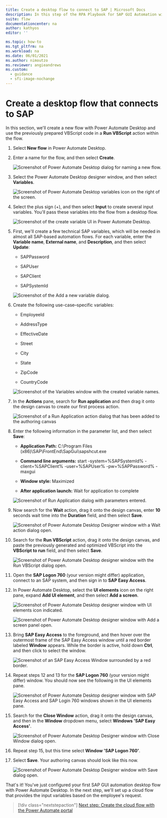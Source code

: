 ```yaml
---
title: Create a desktop flow to connect to SAP | Microsoft Docs
description: In this step of the RPA Playbook for SAP GUI Automation with Power Automate tutorial, we'll create a new flow in Power Automate Desktop and use the previously prepared VBScript code in a Run VBScript action within our process.
suite: flow
documentationcenter: na
author: kathyos
editor: ''

ms.topic: how-to
ms.tgt_pltfrm: na
ms.workload: na
ms.date: 06/01/2021
ms.author: nimoutzo
ms.reviewer: angieandrews
ms.custom:
  - guidance
  - sfi-image-nochange
---
```


# Create a desktop flow that connects to SAP

In this section, we'll create a new flow with Power Automate Desktop and use the previously prepared VBScript code in a **Run VBScript** action within the flow.

1. Select **New flow** in Power Automate Desktop.

2. Enter a name for the flow, and then select **Create**.

   ![Screenshot of Power Automate Desktop dialog for naming a new flow.](media/naming-new-flow.png)

3. Select the Power Automate Desktop designer window, and then select **Variables**.

   ![Screenshot of Power Automate Desktop variables icon on the right of the screen.](media/power-automate-desktop-variables-icon.png)

4. Select the plus sign (+), and then select **Input** to create several input variables. You'll pass these variables into the flow from a desktop flow.

   ![Screenshot of the create variable UI in Power Automate Desktop.](media/create-variable-UI.png)

5. First, we'll create a few technical SAP variables, which will be needed in almost all SAP-based automation flows. For each variable, enter the **Variable name**, **External name**, and **Description**, and then select **Update**:

   -   SAPPassword

   -   SAPUser

   -   SAPClient

   -   SAPSystemId

   ![Screenshot of the Add a new variable dialog.](media/add-new-variable.png)

6. Create the following use-case–specific variables:

    -   EmployeeId

    -   AddressType

    -   EffectiveDate

    -   Street

    -   City

    -   State

    -   ZipCode

    -   CountryCode

   ![Screenshot of the Variables window with the created variable names.](media/variables-window-with-created-variable-names.png)

7. In the **Actions** pane, search for **Run application** and then drag it onto the design canvas to create our first process action.

   ![Screenshot of a Run Application action dialog that has been added to the authoring canvas](media/run-application-action.png)

8. Enter the following information in the parameter list, and then select **Save**:

    - **Application Path:** C:\Program Files (x86)\SAP\FrontEnd\SapGui\sapshcut.exe

    -   **Command line arguments:** start -system=%SAPSystemId% -client=%SAPClient% -user=%SAPUser% -pw=%SAPPassword% -maxgui

    -   **Window style:** Maximized

    - **After application launch:** Wait for application to complete

   ![Screenshot of Run Application dialog with parameters entered.](media/run-application-dialog-with-parameters-entered.png)

9. Now search for the **Wait** action, drag it onto the design canvas, enter **10** seconds wait time into the **Duration** field, and then select **Save**.

   ![Screenshot of Power Automate Desktop Designer window with a Wait action dialog open.](media/power-automate-desktop-designer-with-wait-action.png)

10. Search for the **Run VBScript** action, drag it onto the design canvas, and paste the previously generated and optimized VBScript into the **VBScript to run** field, and then select **Save**.

    ![Screenshot of Power Automate Desktop designer window with the Run VBScript dialog open.](media/power-automate-desktop-designer-with-run-vbscript.png)

11. Open the **SAP Logon 760** (your version might differ) application, connect to an SAP system, and then sign in to **SAP Easy Access**.

12. In Power Automate Desktop, select the **UI elements** icon on the right pane, expand **Add UI element**, and then select **Add a screen**.

    ![Screenshot of Power Automate Desktop designer window with UI elements icon indicated.](media/power-automate-desktop-designer-with-UI-elements-icon.png)

    ![Screenshot of Power Automate Desktop designer window with Add a screen panel open.](media/power-automate-desktop-designer-with-add-screen-panel.png)

13. Bring **SAP Easy Access** to the foreground, and then hover over the outermost frame of the SAP Easy Access window until a red border labeled **Window** appears. While the border is active, hold down **Ctrl**, and then click to select the window.

    ![Screenshot of an SAP Easy Access Window surrounded by a red border.](media/SAP-easy-access-window.png)

14. Repeat steps 12 and 13 for the **SAP Logon 760** (your version might differ) window. You should now see the following in the UI elements pane.

    ![Screenshot of Power Automate Desktop designer window with SAP Easy Access and SAP Login 760 windows shown in the UI elements pane.](media/power-automate-desktop-designer-window-with-SAP-easy-access-and-SAP-login-760-windows.png)

15. Search for the **Close Window** action, drag it onto the design canvas, and then in the **Window** dropdown menu, select **Windows 'SAP Easy Access'**.

    ![Screenshot of Power Automate Desktop Designer window with Close Window dialog open.](media/power-automate-desktop-designer-window-with-close-window.png)

16. Repeat step 15, but this time select **Window 'SAP Logon 760'**.

17. Select **Save**. Your authoring canvas should look like this now.

    ![Screenshot of Power Automate Desktop Designer window with Save dialog open.](media/power-automate-desktop-designer-window-with-save.png)

That's it! You've just configured your first SAP GUI automation desktop flow with Power Automate Desktop. In the next step, we'll set up a cloud flow that provides the input variables based on the employee's request.

> [!div class="nextstepaction"]
> [Next step: Create the cloud flow with the Power Automate portal](creating-cloud-flow-to-launch-desktop-flow.md)
